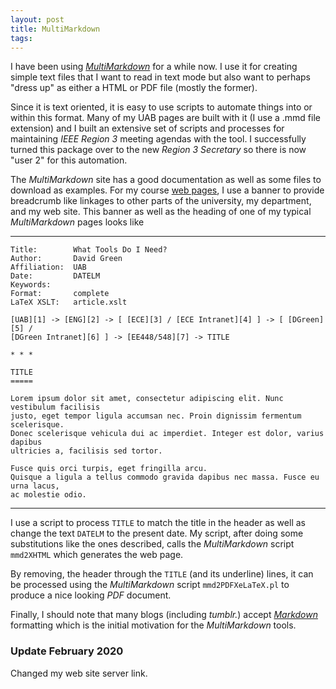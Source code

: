 ```yaml
---
layout: post
title: MultiMarkdown
tags: 
---
```

I have been using [_MultiMarkdown_][1] for a while now. I use it for creating
simple text files that I want to read in text mode but also want to perhaps
"dress up" as either a HTML or PDF file (mostly the former).

Since it is text oriented, it is easy to use scripts to automate things into
or within this format. Many of my UAB pages are built with it (I use a .mmd
file extension) and I built an extensive set of scripts and processes for
maintaining _IEEE Region 3_ meeting agendas with the tool. I successfully
turned this package over to the new _Region 3 Secretary_ so there is now "user
2" for this automation.

The _MultiMarkdown_ site has a good documentation as well as some files to
download as examples. For my course [web pages][2], I use a banner to provide
breadcrumb like linkages to other parts of the university, my department, and
my web site. This banner as well as the heading of one of my typical
_MultiMarkdown_ pages looks like

* * *


    Title:        What Tools Do I Need?
    Author:       David Green
    Affiliation:  UAB
    Date:         DATELM
    Keywords:
    Format:       complete
    LaTeX XSLT:   article.xslt

    [UAB][1] -> [ENG][2] -> [ [ECE][3] / [ECE Intranet][4] ] -> [ [DGreen][5] /
    [DGreen Intranet][6] ] -> [EE448/548][7] -> TITLE

    * * *

    TITLE
    =====

    Lorem ipsum dolor sit amet, consectetur adipiscing elit. Nunc vestibulum facilisis
    justo, eget tempor ligula accumsan nec. Proin dignissim fermentum scelerisque.
    Donec scelerisque vehicula dui ac imperdiet. Integer est dolor, varius dapibus
    ultricies a, facilisis sed tortor.

    Fusce quis orci turpis, eget fringilla arcu.
    Quisque a ligula a tellus commodo gravida dapibus nec massa. Fusce eu urna lacus,
    ac molestie odio.

* * *

I use a script to process `TITLE` to match the title in the header as well as
change the text `DATELM` to the present date. My script, after doing some
substitutions like the ones described, calls the _MultiMarkdown_ script
`mmd2XHTML` which generates the web page.

By removing, the header through the `TITLE` (and its underline) lines, it can
be processed using the _MultiMarkdown_ script `mmd2PDFXeLaTeX.pl` to produce a
nice looking _PDF_ document.

Finally, I should note that many blogs (including _tumblr._) accept
[_Markdown_][3] formatting which is the initial motivation for the
_MultiMarkdown_ tools.

[1]: http://fletcherpenney.net/multimarkdown/

[2]: https:/dgreenteach.org/DGreen/ee448

[3]: http://daringfireball.net/projects/markdown/

### Update February 2020

Changed my web site server link.